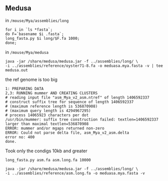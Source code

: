 Medusa
--


in `/mouse/Mya/assemblies/long`

```
for i in `ls *fasta`;
do F=`basename $i .fasta`;
long_fasta.py $i long/$F.fa 1000;
done;
```


in `/mouse/Mya/medusa`

```
java -jar /share/medusa/medusa.jar -f ../assemblies/long/ \
-i ../assemblies/reference/oyster71-8.fa -o meduasa.mya.fasta -v | tee medusa.out

```

the ref genome is too big

```
1: PREPARING DATA
2,3: RUNNING mummer AND CREATING CLUSTERS
# reading input file "asm_Mya_v2_asm.ntref" of length 1406592337
# construct suffix tree for sequence of length 1406592337
# (maximum reference length is 536870908)
# (maximum query length is 4294967295)
# process 14065923 characters per dot
/usr/bin/mummer: suffix tree construction failed: textlen=1406592337 larger than maximal textlen=536870908
ERROR: mummer and/or mgaps returned non-zero
ERROR: Could not parse delta file, asm_Mya_v2_asm.delta
error no: 400
done.
```

Took only the condigs 10kb and greater

`long_fasta.py asm.fa asm.long.fa 10000`

```
java -jar /share/medusa/medusa.jar -f ../assemblies/long/ \
-i ../assemblies/reference/asm.long.fa -o meduasa.mya.fasta -v
```
